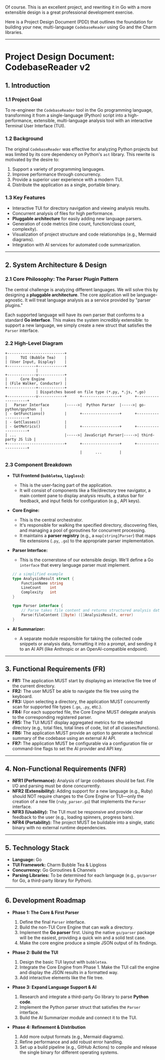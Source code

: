 Of course. This is an excellent project, and rewriting it in Go with a more extensible design is a great professional development exercise.

Here is a Project Design Document (PDD) that outlines the foundation for building your new, multi-language `CodebaseReader` using Go and the Charm libraries.

-----

# Project Design Document: CodebaseReader v2

## 1\. Introduction

### 1.1 Project Goal

To re-engineer the `CodebaseReader` tool in the Go programming language, transforming it from a single-language (Python) script into a high-performance, extensible, multi-language analysis tool with an interactive Terminal User Interface (TUI).

### 1.2 Background

The original `CodebaseReader` was effective for analyzing Python projects but was limited by its core dependency on Python's `ast` library. This rewrite is motivated by the desire to:

1.  Support a variety of programming languages.
2.  Improve performance through concurrency.
3.  Provide a superior user experience with a modern TUI.
4.  Distribute the application as a single, portable binary.

### 1.3 Key Features

  * Interactive TUI for directory navigation and viewing analysis results.
  * Concurrent analysis of files for high performance.
  * **Pluggable architecture** for easily adding new language parsers.
  * Generation of code metrics (line count, function/class count, complexity).
  * Visualization of project structure and code relationships (e.g., Mermaid diagrams).
  * Integration with AI services for automated code summarization.

-----

## 2\. System Architecture & Design

### 2.1 Core Philosophy: The Parser Plugin Pattern

The central challenge is analyzing different languages. We will solve this by designing a **pluggable architecture**. The core application will be language-agnostic. It will treat language analysis as a service provided by "parser plugins."

Each supported language will have its own parser that conforms to a standard **Go interface**. This makes the system incredibly extensible: to support a new language, we simply create a new struct that satisfies the `Parser` interface.

### 2.2 High-Level Diagram

```
+--------------------------+
|      TUI (Bubble Tea)    |
| (User Input, Display)    |
+-------------+------------+
              |
+-------------v------------+
|      Core Engine         |
| (File Walker, Conductor) |
+-------------+------------+
              | Dispatches based on file type (*.py, *.js, *.go)
+-------------v------------+      +-----------------+      +--------------------+
|   Parser Interface       |----->|  Python Parser  |----->| go-python/gpython  |
| - GetFunctions()         |      +-----------------+      +--------------------+
| - GetClasses()           |
| - GetMetrics()           |      +-----------------+      +--------------------+
| ...                      |----->| JavaScript Parser|----->| third-party JS lib |
+--------------------------+      +-----------------+      +--------------------+
                                  |      ...        |
```

### 2.3 Component Breakdown

  * **TUI Frontend (`bubbletea`, `lipgloss`):**

      * This is the user-facing part of the application.
      * It will consist of components like a file/directory tree navigator, a main content pane to display analysis results, a status bar for feedback, and input fields for configuration (e.g., API keys).

  * **Core Engine:**

      * This is the central orchestrator.
      * It's responsible for walking the specified directory, discovering files, and managing a pool of goroutines for concurrent processing.
      * It maintains a **parser registry** (e.g., a `map[string]Parser`) that maps file extensions (`.py`, `.go`) to the appropriate parser implementation.

  * **Parser Interface:**

      * This is the cornerstone of our extensible design. We'll define a Go `interface` that every language parser must implement.

    <!-- end list -->

    ```go
    // a simplified example
    type AnalysisResult struct {
        FunctionName string
        LineCount    int
        Complexity   int
    }

    type Parser interface {
        // Parse takes file content and returns structured analysis data.
        Parse(fileContent []byte) ([]AnalysisResult, error)
    }
    ```

  * **AI Summarizer:**

      * A separate module responsible for taking the collected code snippets or analysis data, formatting it into a prompt, and sending it to an AI API (like Anthropic or an OpenAI-compatible endpoint).

-----

## 3\. Functional Requirements (FR)

  * **FR1:** The application MUST start by displaying an interactive file tree of the current directory.
  * **FR2:** The user MUST be able to navigate the file tree using the keyboard.
  * **FR3:** Upon selecting a directory, the application MUST concurrently scan for supported file types (`.go`, `.py`, etc.).
  * **FR4:** For each supported file, the Core Engine MUST delegate analysis to the corresponding registered parser.
  * **FR5:** The TUI MUST display aggregated metrics for the selected directory (e.g., total files, total lines of code, list of all classes/functions).
  * **FR6:** The application MUST provide an option to generate a technical summary of the codebase using an external AI API.
  * **FR7:** The application MUST be configurable via a configuration file or command-line flags to set the AI provider and API key.

-----

## 4\. Non-Functional Requirements (NFR)

  * **NFR1 (Performance):** Analysis of large codebases should be fast. File I/O and parsing must be done concurrently.
  * **NFR2 (Extensibility):** Adding support for a new language (e.g., Ruby) should NOT require changes to the Core Engine or TUI—only the creation of a new file (`ruby_parser.go`) that implements the `Parser` interface.
  * **NFR3 (Usability):** The TUI must be responsive and provide clear feedback to the user (e.g., loading spinners, progress bars).
  * **NFR4 (Portability):** The project MUST be buildable into a single, static binary with no external runtime dependencies.

-----

## 5\. Technology Stack

  * **Language:** Go
  * **TUI Framework:** Charm Bubble Tea & Lipgloss
  * **Concurrency:** Go Goroutines & Channels
  * **Parsing Libraries:** To be determined for each language (e.g., `go/parser` for Go, a third-party library for Python).

-----

## 6\. Development Roadmap

  * **Phase 1: The Core & First Parser**

    1.  Define the final `Parser` interface.
    2.  Build the non-TUI Core Engine that can walk a directory.
    3.  Implement the **Go parser** first. Using the native `go/parser` package will be the easiest, providing a quick win and a solid test case.
    4.  Make the core engine produce a simple JSON output of its findings.

  * **Phase 2: Build the TUI**

    1.  Design the basic TUI layout with `bubbletea`.
    2.  Integrate the Core Engine from Phase 1. Make the TUI call the engine and display the JSON results in a formatted way.
    3.  Add interactive elements like the file tree.

  * **Phase 3: Expand Language Support & AI**

    1.  Research and integrate a third-party Go library to parse **Python code**.
    2.  Implement the Python parser struct that satisfies the `Parser` interface.
    3.  Build the AI Summarizer module and connect it to the TUI.

  * **Phase 4: Refinement & Distribution**

    1.  Add more output formats (e.g., Mermaid diagrams).
    2.  Refine performance and add robust error handling.
    3.  Set up a build pipeline (e.g., GitHub Actions) to compile and release the single binary for different operating systems.

